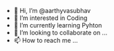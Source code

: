 - 👋 Hi, I’m @aarthyvasubhav
- 👀 I’m interested in Coding
- 🌱 I’m currently learning Pyhton
- 💞️ I’m looking to collaborate on ...
- 📫 How to reach me ...

<!---
aarthyvasubhav/aarthyvasubhav is a ✨ special ✨ repository because its `README.md` (this file) appears on your GitHub profile.
You can click the Preview link to take a look at your changes.
--->

